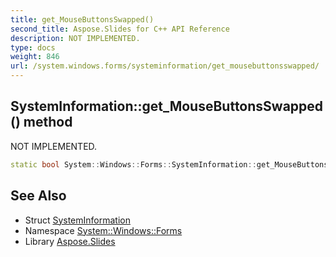 ```yaml
---
title: get_MouseButtonsSwapped()
second_title: Aspose.Slides for C++ API Reference
description: NOT IMPLEMENTED.
type: docs
weight: 846
url: /system.windows.forms/systeminformation/get_mousebuttonsswapped/
---
```

## SystemInformation::get_MouseButtonsSwapped() method


NOT IMPLEMENTED.

```cpp
static bool System::Windows::Forms::SystemInformation::get_MouseButtonsSwapped()
```


## See Also

* Struct [SystemInformation](../)
* Namespace [System::Windows::Forms](../../)
* Library [Aspose.Slides](../../../)